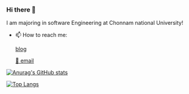 ### Hi there 👋

I am majoring in software Engineering at Chonnam national University! 

- 📫 How to reach me: 

  [blog](https://blog.naver.com/ycp998/)
  
  [📧 email](ycp998@naver.com)



[![Anurag's GitHub stats](https://github-readme-stats.vercel.app/api?username=lodado)](https://github.com/anuraghazra/github-readme-stats)

[![Top Langs](https://github-readme-stats.vercel.app/api/top-langs/?username=lodado&layout=compact)](https://github.com/anuraghazra/github-readme-stats)




<!--
**lodado/lodado** is a ✨ _special_ ✨ repository because its `README.md` (this file) appears on your GitHub profile.

Here are some ideas to get you started:

- 🔭 I’m currently working on ...
- 🌱 I’m currently learning ...
- 👯 I’m looking to collaborate on ...
- 🤔 I’m looking for help with ...
- 💬 Ask me about ...

- 😄 Pronouns: ...
- ⚡ Fun fact: ...
-->
